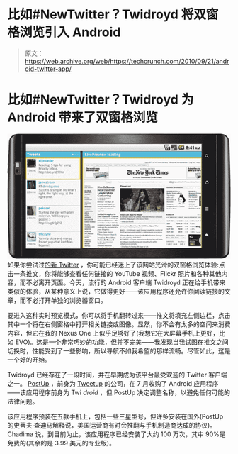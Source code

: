 # 比如#NewTwitter？Twidroyd 将双窗格浏览引入 Android 

> 原文：<https://web.archive.org/web/https://techcrunch.com/2010/09/21/android-twitter-app/>

# 比如#NewTwitter？Twidroyd 为 Android 带来了双窗格浏览

![](img/5670d3c56f6b25fc740307409b7a6841.png)
如果你尝试过[的新 Twitter](https://web.archive.org/web/20221231012632/https://techcrunch.com/2010/09/14/new-twitter-tips/) ，你可能已经迷上了该网站光滑的双窗格浏览体验:点击一条推文，你将能够查看任何链接的 YouTube 视频、Flickr 照片和各种其他内容，而不必离开页面。今天，流行的 Android 客户端 Twidroyd 正在给手机带来类似的体验，从某种意义上说，它做得更好——该应用程序还允许你阅读链接的文章，而不必打开单独的浏览器窗口。

要进入这种实时预览模式，你可以将手机翻转过来——推文将填充左侧边栏，点击其中一个将在右侧窗格中打开相关链接或图像。显然，你不会有太多的空间来消费内容，但它在我的 Nexus One 上似乎足够好了(我想它在大屏幕手机上更好，比如 EVO)。这是一个非常巧妙的功能，但并不完美——我发现当我试图在推文之间切换时，性能受到了一些影响，所以导航不如我希望的那样流畅。尽管如此，这是一个好的开始。

Twidroyd 已经存在了一段时间，并在早期成为该平台最受欢迎的 Twitter 客户端之一。 [PostUp](https://web.archive.org/web/20221231012632/http://www.postup.com/) ，前身为 [Tweetup](https://web.archive.org/web/20221231012632/https://techcrunch.com/2010/04/11/twitter-idealab-tweetup-adsense-bill-gross/) 的公司，在 7 月收购了 Android 应用程序——该应用程序前身为 Twi *droid* ，但 PostUp 决定调整名称，以避免任何可能的法律问题。

该应用程序预装在五款手机上，包括一些三星型号，但许多安装在国外(PostUp 的史蒂夫·查迪马解释说，美国运营商有时会推翻与手机制造商达成的协议)。Chadima 说，到目前为止，该应用程序已经安装了大约 100 万次，其中 90%是免费的(其余的是 3.99 美元的专业版)。